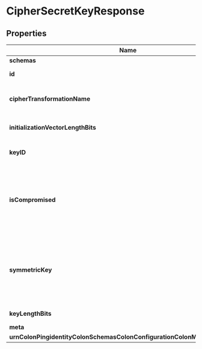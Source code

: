 

# CipherSecretKeyResponse


## Properties

| Name | Type | Description | Notes |
|------------ | ------------- | ------------- | -------------|
|**schemas** | **List&lt;EnumcipherSecretKeySchemaUrn&gt;** |  |  [optional] |
|**id** | **String** | Name of the Cipher Secret Key |  |
|**cipherTransformationName** | **String** | The algorithm name used to produce this cipher, e.g. AES/CBC/PKCS5Padding. |  [optional] |
|**initializationVectorLengthBits** | **Integer** | The initialization vector length of the cipher in bits. |  [optional] |
|**keyID** | **String** | The unique system-generated identifier for the Secret Key. |  |
|**isCompromised** | **Boolean** | If the key is compromised, an administrator may set this flag to immediately trigger the creation of a new secret key. After the new key is generated, the value of this property will be reset to false. |  [optional] |
|**symmetricKey** | **List&lt;String&gt;** | The symmetric key that is used for both encryption of plain text and decryption of cipher text. This stores the secret key for each server instance encrypted with that server&#39;s inter-server certificate. |  [optional] |
|**keyLengthBits** | **Integer** | The length of the key in bits. |  |
|**meta** | [**MetaMeta**](MetaMeta.md) |  |  [optional] |
|**urnColonPingidentityColonSchemasColonConfigurationColonMessagesColon20** | [**MetaUrnPingidentitySchemasConfigurationMessages20**](MetaUrnPingidentitySchemasConfigurationMessages20.md) |  |  [optional] |



